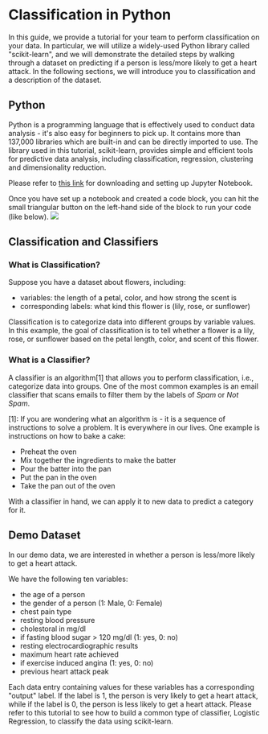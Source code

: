 # Classification in Python
In this guide, we provide a tutorial for your team to perform classification on your data. In particular, we will utilize a widely-used Python library called "scikit-learn", and we will demonstrate the detailed steps by walking through a dataset on predicting if a person is less/more likely to get a heart attack. In the following sections, we will introduce you to classification and a description of the dataset.

## Python
Python is a programming language that is effectively used to conduct data analysis - it's also easy for beginners to pick up. It contains more than 137,000 libraries which are built-in and can be directly imported to use. The library used in this tutorial, scikit-learn, provides simple and efficient tools for predictive data analysis, including classification, regression, clustering and dimensionality reduction.

Please refer to [this link](https://github.com/nmcdowell00/python_for_the_datajam#jupytrlab-and-andaconda) for downloading and setting up Jupyter Notebook.

Once you have set up a notebook and created a code block, you can hit the small triangular button on the left-hand side of the block to run your code (like below).
[![](https://cdn.glitch.global/91d27b43-3628-403c-9755-b2f6c8f75fbf/button.jpg?v=1671242043616)](http://https://cdn.glitch.global/91d27b43-3628-403c-9755-b2f6c8f75fbf/button.jpg?v=1671242043616)

## Classification and Classifiers
### What is Classification?
Suppose you have a dataset about flowers, including:
- variables: the length of a petal, color, and how strong the scent is
- corresponding labels: what kind this flower is (lily, rose, or sunflower)

Classification is to categorize data into different groups by variable values. In this example, the goal of classification is to tell whether a flower is a lily, rose, or sunflower based on the petal length, color, and scent of this flower.

### What is a Classifier?
A classifier is an algorithm[1] that allows you to perform classification, i.e., categorize data into groups. One of the most common examples is an email classifier that scans emails to filter them by the labels of *Spam* or *Not Spam*. 

[1]: If you are wondering what an algorithm is - it is a sequence of instructions to solve a problem. It is everywhere in our lives. One example is instructions on how to bake a cake:
- Preheat the oven
- Mix together the ingredients to make the batter
- Pour the batter into the pan
- Put the pan in the oven
- Take the pan out of the oven

With a classifier in hand, we can apply it to new data to predict a category for it. 

## Demo Dataset
In our demo data, we are interested in whether a person is less/more likely to get a heart attack. 

We have the following ten variables:
- the age of a person
- the gender of a person (1: Male, 0: Female)
- chest pain type
- resting blood pressure
- cholestoral in mg/dl
- if fasting blood sugar > 120 mg/dl (1: yes, 0: no)
- resting electrocardiographic results
- maximum heart rate achieved
- if exercise induced angina (1: yes, 0: no)
- previous heart attack peak

Each data entry containing values for these variables has a corresponding "output" label. If the label is 1, the person is very likely to get a heart attack, while if the label is 0, the person is less likely to get a heart attack. Please refer to this tutorial to see how to build a common type of classifier, Logistic Regression, to classify the data using scikit-learn.
